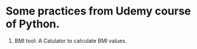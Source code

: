 # Some practices from Udemy course of Python.

1. BMI tool:
   A Calulator to calculate BMI values.
